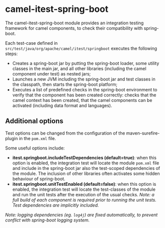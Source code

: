 # camel-itest-spring-boot

The camel-itest-spring-boot module provides an integration testing framework for camel components, to check their compatibility with spring-boot.

Each test-case defined in `src/test/java/org/apache/camel/itest/springboot` executes the following steps:
- Creates a spring-boot jar by putting the spring-boot loader, some utility classes in the main jar,
and all other libraries (including the camel component under test) as nested jars;
- Launches a new JVM including the spring-boot jar and test classes in the classpath, then starts the spring-boot platform;
- Executes a list of predefined checks in the spring-boot environment to verify that the component has been created correctly:
checks that the camel context has been created, that the camel components can be activated (including data format and languages).

## Additional options

Test options can be changed from the configuration of the maven-surefire-plugin in the `pom.xml` file.

Some useful options include:
- **itest.springboot.includeTestDependencies (default=true)**: when this option is enabled,
the integration test will locate the module `pom.xml` file and include in the spring-boot jar also the test-scoped dependencies of the module.
  The inclusion of other libraries often activates some hidden behaviour of spring-boot.
- **itest.springboot.unitTestEnabled (default=false)**: when this option is enabled,
the integration test will locate the test-classes of the module and run the unit tests after the execution of the usual checks.
  *Note: a full build of each component is required prior to running the unit tests. Test dependencies are implicitly included.*


*Note: logging dependencies (eg. `log4j`) are fixed automatically, to prevent conflict with spring-boot logging system.*
